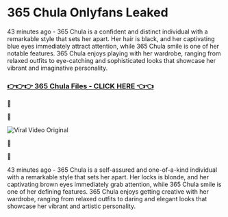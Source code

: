 # 365 Chula Onlyfans Leaked

<p>43 minutes ago - 365 Chula is a confident and distinct individual with a remarkable style that sets her apart. Her hair is black, and her captivating blue eyes immediately attract attention, while 365 Chula smile is one of her notable features. 365 Chula enjoys playing with her wardrobe, ranging from relaxed outfits to eye-catching and sophisticated looks that showcase her vibrant and imaginative personality.</p><p>
<h3><a href="https://fansleaks.com-getfree.pro/365-chula" rel="nofollow">👉👉👉 365 Chula Files - CLICK HERE 👈👈</a></h3>
<p>🔻</p>
<p>🔻</p> <p>
<a href="https://fansleaks.com-getfree.pro/365-chula" rel="nofollow"><img src="https://i.imgur.com/0ZbtXZ5.gif" alt="Viral Video Original" style="max-width: 100%; display: inline-block;" data-target="animated-image.originalImage"></a>
<p>🔻</p>
<p>🔻</p> <p>43 minutes ago - 365 Chula is a self-assured and one-of-a-kind individual with a remarkable style that sets her apart. Her locks is blonde, and her captivating brown eyes immediately grab attention, while 365 Chula smile is one of her defining features. 365 Chula enjoys getting creative with her wardrobe, ranging from relaxed outfits to daring and elegant looks that showcase her vibrant and artistic personality.</p>